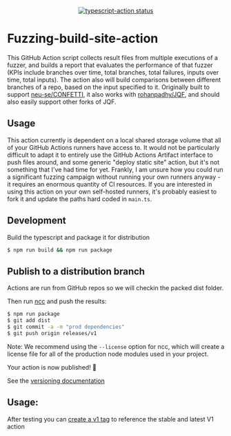 <p align="center">
  <a href="https://github.com/actions/typescript-action/actions"><img alt="typescript-action status" src="https://github.com/actions/typescript-action/workflows/build-test/badge.svg"></a>
</p>

# Fuzzing-build-site-action
This GitHub Action script collects result files from multiple executions of a fuzzer, and builds a report that evaluates the performance of that fuzzer (KPIs include branches over time, total branches, total failures, inputs over time, total inputs). The action also will build comparisons between different branches of a repo, based on the input specified to it. Originally built to support [neu-se/CONFETTI](https://github.com/neu-se/CONFETTI), it also works with [rohanpadhy/JQF](https://github.com/rohanpadhye/JQF/), and should also easily support other forks of JQF.

## Usage
This action currently is dependent on a local shared storage volume that all of your GitHub Actions runners have access to. It would not be particularly difficult to adapt it to entirely use the GitHub Actions Artifact interface to push files around, and some generic "deploy static site" action, but it's not something that I've had time for yet. Frankly, I am unsure how you could run a significant fuzzing campaign without running your own runners anyway - it requires an enormous quantity of CI resources. If you are interested in using this action on your own self-hosted runners, it's probably easiest to fork it and update the paths hard coded in `main.ts`.

## Development
Build the typescript and package it for distribution
```bash
$ npm run build && npm run package
```

## Publish to a distribution branch

Actions are run from GitHub repos so we will checkin the packed dist folder. 

Then run [ncc](https://github.com/zeit/ncc) and push the results:
```bash
$ npm run package
$ git add dist
$ git commit -a -m "prod dependencies"
$ git push origin releases/v1
```

Note: We recommend using the `--license` option for ncc, which will create a license file for all of the production node modules used in your project.

Your action is now published! :rocket: 

See the [versioning documentation](https://github.com/actions/toolkit/blob/master/docs/action-versioning.md)

## Usage:

After testing you can [create a v1 tag](https://github.com/actions/toolkit/blob/master/docs/action-versioning.md) to reference the stable and latest V1 action
